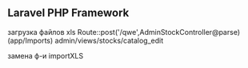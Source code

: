 ## Laravel PHP Framework

загрузка файлов xls
Route::post('/qwe',AdminStockController@parse) (app/Imports)
admin/views/stocks/catalog_edit

замена ф-и importXLS
